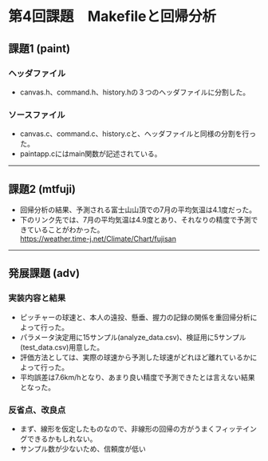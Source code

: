 # 第4回課題　Makefileと回帰分析

## 課題1 (paint)

### ヘッダファイル
- canvas.h、command.h、history.hの３つのヘッダファイルに分割した。

### ソースファイル
- canvas.c、command.c、history.cと、ヘッダファイルと同様の分割を行った。
- paintapp.cにはmain関数が記述されている。

---

## 課題2 (mtfuji)
- 回帰分析の結果、予測される富士山山頂での7月の平均気温は4.1度だった。
- 下のリンク先では、7月の平均気温は4.9度とあり、それなりの精度で予測できていることがわかった。  
https://weather.time-j.net/Climate/Chart/fujisan

---

## 発展課題 (adv)
### 実装内容と結果
- ピッチャーの球速と、本人の遠投、懸垂、握力の記録の関係を重回帰分析によって行った。
- パラメータ決定用に15サンプル(analyze_data.csv)、検証用に5サンプル(test_data.csv)用意した。
- 評価方法としては、実際の球速から予測した球速がどれほど離れているかによって行った。
- 平均誤差は7.6km/hとなり、あまり良い精度で予測できたとは言えない結果となった。

### 反省点、改良点
- まず、線形を仮定したものなので、非線形の回帰の方がうまくフィッテイングできるかもしれない。
- サンプル数が少ないため、信頼度が低い